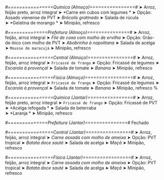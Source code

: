 
*#================Química (Almoço)================#*
➤ Arroz, feijão preto, arroz integral
➤ *Carne em cubos com legumes *
➤ Opção: Assado vienense de PVT
➤ *Brócolis gratinado*
➤ Salada de rúcula   
➤ *Gelatina de morango  *
➤ Minipão, refresco

*#==============Prefeitura (Almoço)===============#*
➤ Arroz, feijão, arroz integral
➤ *Filé de coxa com molho de ervilha*
➤ Opção: Grão-de-bico com molho de PVT
➤ *Abobrinha à napolitana*
➤ Salada de acelga
➤ `Mousse de maracujá`
➤ Minipão, refresco

*#================Central (Almoço)================#*
➤ Arroz, feijão, arroz integral
➤ `Fricassé de frango`
➤ Opção: Fricassé de legumes
➤ *Escarola à provençal*
➤ Salada de tomate
➤ *Banana*
➤ Minipão, refresco

*#================Física (Almoço)=================#*
➤ Arroz, feijão, arroz integral
➤ `Fricassé de frango`
➤ Opção: Fricassé de legumes
➤ *Escarola à provençal*
➤ Salada de tomate
➤ *Banana*
➤ Minipão, refresco
%

*#================Química (Jantar)================#*
➤ Arroz, feijão preto, arroz integral
➤ `Fricassé de frango`
➤ Opção: Fricassé de PVT
➤ *Acelga refogada *
➤ Salada de beterraba   
➤ *Laranja *
➤ Minipão, refresco

*#==============Prefeitura (Jantar)===============#*
Fechado

*#================Central (Jantar)================#*
➤ Arroz, feijão, arroz integral
➤ *Carne assada com molho de ameixa*
➤ Opção: PVT tropical
➤ *Batata doce sauté*
➤ Salada de acelga
➤ *Maçã*
➤ Minipão, refresco

*#================Física (Jantar)=================#*
➤ Arroz, feijão, arroz integral
➤ *Carne assada com molho de ameixa*
➤ Opção: PVT tropical
➤ *Batata doce sauté*
➤ Salada de acelga
➤ *Maçã*
➤ Minipão, refresco

